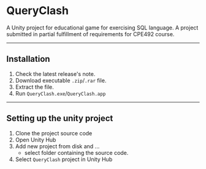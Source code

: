 # QueryClash

A Unity project for educational game for exercising SQL language. A project submitted in partial fulfillment of requirements for CPE492 course.

---

## Installation

1. Check the latest release's note.
2. Download executable `.zip`/`.rar` file.
3. Extract the file.
4. Run `QueryClash.exe`/`QueryClash.app`

---

## Setting up the unity project

1. Clone the project source code
2. Open Unity Hub
3. Add new project from disk and ...
    - select folder containing the source code.
4. Select `QueryClash` project in Unity Hub
